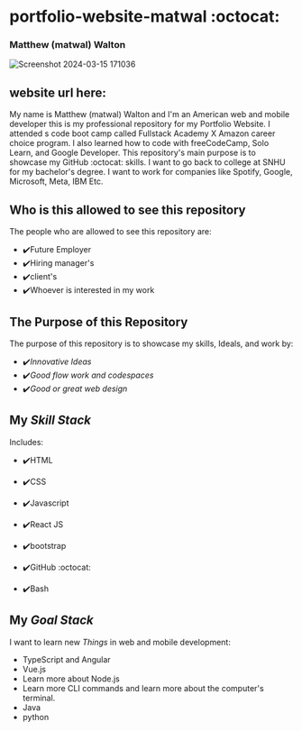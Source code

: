 # portfolio-website-matwal :octocat:
 ### Matthew (matwal) Walton
 ![Screenshot 2024-03-15 171036](https://github.com/matwal42083/portfolio-website-matwal/assets/115494989/8afcf646-c750-4ef1-bbb8-4f36cc907a01)
## website url here:
 My name is Matthew (matwal) Walton and I'm an American web and mobile developer this is my professional repository for my Portfolio Website. I attended s code boot camp called Fullstack Academy X Amazon career choice program. I also learned how to code with freeCodeCamp, Solo Learn, and Google Developer. This repository's main purpose is to showcase my GitHub :octocat: skills. I want to go back to college at SNHU for my bachelor's degree. I want to work for companies like Spotify, Google, Microsoft, Meta, IBM Etc.

## Who is this allowed to see this repository
  The people who are allowed to see this repository are:
 * :heavy_check_mark:Future Employer
 * :heavy_check_mark:Hiring manager's
 * :heavy_check_mark:client's
 * :heavy_check_mark:Whoever is interested in my work

## The Purpose of this Repository
 The purpose of this repository is to showcase my skills, Ideals, and work by:
 * :heavy_check_mark:*Innovative Ideas*
 * :heavy_check_mark:*Good flow work and codespaces*
 * :heavy_check_mark:*Good or great web design*  


## My *Skill Stack*
Includes:
* :heavy_check_mark:HTML
* :heavy_check_mark:CSS

* :heavy_check_mark:Javascript
* :heavy_check_mark:React JS
* :heavy_check_mark:bootstrap
* :heavy_check_mark:GitHub :octocat:
* :heavy_check_mark:Bash

## My *Goal Stack*
I want to learn new *Things* in web and mobile development:
* TypeScript and Angular
* Vue.js
* Learn more about Node.js
* Learn more CLI commands and learn more about the computer's terminal.
* Java
* python
